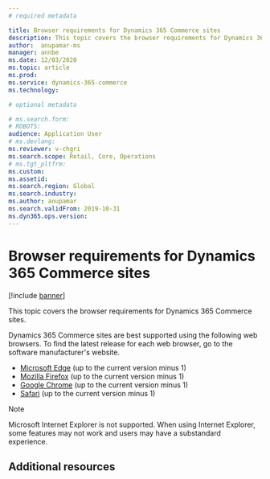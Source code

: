 ```yaml
---
# required metadata

title: Browser requirements for Dynamics 365 Commerce sites
description: This topic covers the browser requirements for Dynamics 365 Commerce sites 
author:  anupamar-ms
manager: annbe
ms.date: 12/03/2020
ms.topic: article
ms.prod: 
ms.service: dynamics-365-commerce
ms.technology: 

# optional metadata

# ms.search.form: 
# ROBOTS: 
audience: Application User
# ms.devlang: 
ms.reviewer: v-chgri
ms.search.scope: Retail, Core, Operations
# ms.tgt_pltfrm: 
ms.custom: 
ms.assetid: 
ms.search.region: Global
ms.search.industry: 
ms.author: anupamar
ms.search.validFrom: 2019-10-31
ms.dyn365.ops.version: 
---
```


# Browser requirements for Dynamics 365 Commerce sites

[!include [banner](includes/banner.md)]

This topic covers the browser requirements for Dynamics 365 Commerce sites.

Dynamics 365 Commerce sites are best supported using the following web browsers. To find the latest release for each web browser, go to the software manufacturer's website.

- [Microsoft Edge](https://www.microsoft.com/edge) (up to the current version minus 1)
- [Mozilla Firefox](https://www.mozilla.org/firefox/new) (up to the current version minus 1)
- [Google Chrome](https://www.google.com/chrome) (up to the current version minus 1)
- [Safari](https://support.apple.com/downloads/safari) (up to the current version minus 1)

> [!NOTE]
> Microsoft Internet Explorer is not supported. When using Internet Explorer, some features may not work and users may have a substandard experience.

## Additional resources






